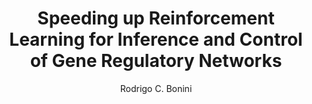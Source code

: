 ---
paperId: 76
author: Rodrigo C. Bonini
publicationauthor: Bonini, R. C.
title: Speeding up Reinforcement Learning for Inference and Control of Gene Regulatory Networks
pdf: Poster_Bonini_Rodrigo.pdf
poster: --
alt: --
type: Poster
topic: FAT
link: https://research.latinxinai.org/papers/neurips/2019/pdf/Poster_Bonini_Rodrigo.pdf
conference: neurips
year: 2019
tags: neurips-2019
location: Vancouver, Canada
---